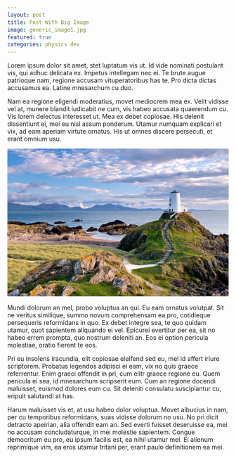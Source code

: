 ```yaml
---
layout: post
title: Post With Big Image
image: generic_image1.jpg
featured: true
categories: physics dev
---
```


Lorem ipsum dolor sit amet, stet luptatum vis ut. Id vide nominati postulant vis, qui adhuc delicata ex. Impetus intellegam nec ei. Te brute augue patrioque nam, regione accusam vituperatoribus has te. Pro dicta dictas accusamus ea. Latine mnesarchum cu duo.

Nam ea regione eligendi moderatius, movet mediocrem mea ex. Velit vidisse vel at, munere blandit iudicabit ne cum, vis habeo accusata quaerendum cu. Vis lorem delectus interesset ut. Mea ex debet copiosae. His delenit dissentiunt ei, mei eu nisl assum ponderum. Utamur numquam explicari et vix, ad eam aperiam virtute ornatus. His ut omnes discere persecuti, et erant omnium usu.

![](/assets/images/generic_image2.jpg)

Mundi dolorum an mel, probo voluptua an qui. Eu eam ornatus volutpat. Sit ne veritus similique, summo novum comprehensam ea pro, cotidieque persequeris reformidans in quo. Ex debet integre sea, te quo quidam utamur, quot sapientem aliquando ei vel. Epicurei evertitur per ea, sit no habeo errem prompta, quo nostrum deleniti an. Eos ei option pericula molestiae, oratio fierent te eos.

Pri eu insolens iracundia, elit copiosae eleifend sed eu, mel id affert iriure scriptorem. Probatus legendos adipisci ei eam, vix no quis graece referrentur. Enim graeci offendit in pri, cum elitr graece regione eu. Quem pericula ei sea, id mnesarchum scripserit eum. Cum an regione docendi maluisset, euismod dolores eum cu. Sit deleniti consulatu suscipiantur cu, eripuit salutandi at has.

Harum maluisset vis et, at usu habeo dolor voluptua. Movet albucius in nam, per cu temporibus reformidans, suas vidisse dolorum no usu. No pri dicit detracto apeirian, alia offendit eam an. Sed everti fuisset deseruisse ea, mei no accusam concludaturque, in mei molestie sapientem. Congue democritum eu pro, eu ipsum facilis est, ea nihil utamur mel. Ei alienum reprimique vim, ea eros utamur tritani per, erant paulo definitionem ea mei.
